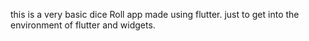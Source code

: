 this is a very basic dice Roll app made using flutter.
just to get into the environment of flutter and widgets.
